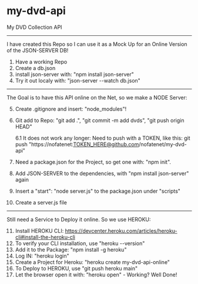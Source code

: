 # my-dvd-api
My DVD Collection API

---

I have created this Repo so I can use it as a Mock Up for an Online Version of the JSON-SERVER DB!

1. Have a working Repo
2. Create a db.json
3. install json-server with: "npm install json-server"
4. Try it out localy with: "json-server --watch db.json"

---
The Goal is to have this API online on the Net, so we make a NODE Server:

5. Create .gitignore and insert: "node_modules"!
6. Git add to Repo: "git add .", "git commit -m add dvds", "git push origin HEAD"

    6.1 It does not work any longer: Need to push with a TOKEN, like this:
        git push "https://nofatenet:TOKEN_HERE@github.com/nofatenet/my-dvd-api"

7. Need a package.json for the Project, so get one with: "npm init".
8. Add JSON-SERVER to the dependencies, with "npm install json-server" again
9. Insert a "start": "node server.js" to the package.json under "scripts"
10. Create a server.js file

---
Still need a Service to Deploy it online. So we use HEROKU:

11. Install HEROKU CLI: https://devcenter.heroku.com/articles/heroku-cli#install-the-heroku-cli
12. To verify your CLI installation, use "heroku --version"
13. Add it to the Package: "npm install -g heroku"
14. Log IN: "heroku login"
15. Create a Project for Heroku: "heroku create my-dvd-api-online"
16. To Deploy to HEROKU, use "git push heroku main"
17. Let the browser open it with: "heroku open" - Working? Well Done!
